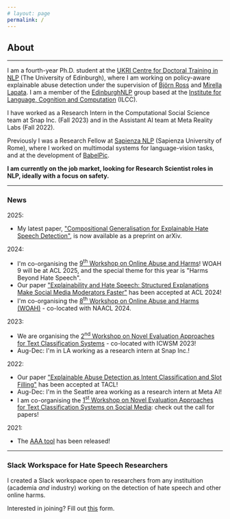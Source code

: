 ```yaml
---
# layout: page
permalink: /
---
```


## About

---

I am a fourth-year Ph.D. student at the [UKRI Centre for Doctoral Training in NLP](http://web.inf.ed.ac.uk/cdt/natural-language-processing) (The University of Edinburgh), where I am working on policy-aware explainable abuse detection under the supervision of [Björn Ross](https://sweb.inf.ed.ac.uk/bross3/) and [Mirella Lapata](https://homepages.inf.ed.ac.uk/mlap/). I am a member of the [EdinburghNLP](https://edinburghnlp.inf.ed.ac.uk/) group based at the [Institute for Language, Cognition and Computation](http://web.inf.ed.ac.uk/ilcc) (ILCC).


I have worked as a Research Intern in the Computational Social Science team at Snap Inc. (Fall 2023) and in the Assistant AI team at Meta Reality Labs (Fall 2022).


Previously I was a Research Fellow at [Sapienza NLP](http://nlp.uniroma1.it/) (Sapienza University of Rome), where I worked on multimodal systems for language-vision tasks, and at the development of [BabelPic](https://sapienzanlp.github.io/babelpic/).

**I am currently on the job market, looking for Research Scientist roles in NLP, ideally with a focus on safety.**

---

### News

2025:
* My latest paper, ["Compositional Generalisation for Explainable Hate Speech Detection"](https://arxiv.org/pdf/2506.03916), is now available as a preprint on arXiv.

2024:
* I'm co-organising the [9<sup>th</sup> Workshop on Online Abuse and Harms](https://www.workshopononlineabuse.com)! WOAH 9 will be at ACL 2025, and the special theme for this year is "Harms Beyond Hate Speech".
* Our paper ["Explainability and Hate Speech: Structured Explanations Make Social Media Moderators Faster"](https://arxiv.org/abs/2406.04106) has been accepted at ACL 2024!
* I'm co-organising the [8<sup>th</sup> Workshop on Online Abuse and Harms (WOAH)](https://www.workshopononlineabuse.com) - co-located with NAACL 2024.

2023:
* We are organising the [2<sup>nd</sup> Workshop on Novel Evaluation Approaches for Text Classification Systems](https://neatclass-workshop.github.io) - co-located with ICWSM 2023!
* Aug-Dec: I'm in LA working as a research intern at Snap Inc.!

2022:
* Our paper ["Explainable Abuse Detection as Intent Classification and Slot Filling"](https://direct.mit.edu/tacl/article/doi/10.1162/tacl_a_00527/114369/Explainable-Abuse-Detection-as-Intent) has been accepted at TACL!
* Aug-Dec: I'm in the Seattle area working as a research intern at Meta AI!
* I am co-organising the [1<sup>st</sup> Workshop on Novel Evaluation Approaches for Text Classification Systems on Social Media](https://neatclass-workshop.github.io/): check out the call for papers!

2021:
* The [AAA tool](https://github.com/Ago3/Adversifier) has been released!

---

### Slack Workspace for Hate Speech Researchers

I created a Slack workspace open to researchers from any instituition (academia _and_ industry) working on the detection of hate speech and other online harms.

Interested in joining? Fill out [this](https://forms.gle/jWq4ReGN9uJtpHaN7) form.
